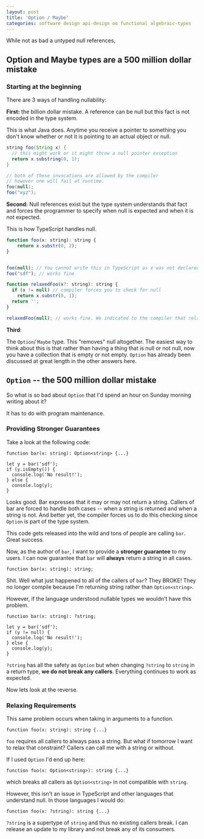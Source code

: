 ```yaml
---
layout: post
title: 'Option / Maybe'
categories: software design api-design oo functional algebraic-types
---
```


While not as bad a untyped null references,

## Option and Maybe types are a 500 million dollar mistake

### Starting at the beginning

There are 3 ways of handling nullability:

**First:** the billion dollar mistake. A reference can be null but this fact is not encoded in the type system.

This is what Java does. Anytime you receive a pointer to something you don't know whether or not it is pointing to an actual object or null.

```java
string foo(String x) {
  // this might work or it might throw a null pointer exception
  return x.substring(0, 1);
}

// both of these invocations are allowed by the compiler
// however one will fail at runtime.
foo(null);
foo("xyz");
```

**Second:** Null references exist but the type system understands that fact and forces the programmer to specify when null is expected and when it is not expected.

This is how TypeScript handles null.

```javascript
function foo(x: string): string {
    return x.substr(0, 2);
}


foo(null); // You cannot write this in TypeScript as x was not declared as being nullable.
foo("sdf"); // works fine

function relaxedFoo(x?: string): string {
  if (x != null) // compiler forces you to check for null
    return x.substr(0, 1);
  return '';
}

relaxedFoo(null); // works fine. We indicated to the compiler that relaxedFoo can handle null references
```

**Third**:

The `Option`/ `Maybe` type. This "removes" null altogether. The easiest way to think about this is that rather than having a thing that is null or not null, now you have a collection that is empty or not empty. `Option` has already been discussed at great length in the other answers here.

## `Option` -- the 500 million dollar mistake

So what is so bad about `Option` that I'd spend an hour on Sunday morning writing about it?

It has to do with program maintenance.

### Providing Stronger Guarantees

Take a look at the following code:

```
function bar(x: string): Option<string> {...}

let y = bar('sdf');
if (y.isEmpty()) {
  console.log('No result!');
} else {
  console.log(y);
}
```

Looks good. Bar expresses that it may or may not return a string. Callers of bar are forced to handle both cases -- when a string is returned and when a string is not. And better yet, the compiler forces us to do this checking since `Option` is part of the type system.

This code gets released into the wild and tons of people are calling `bar`. Great success.

Now, as the author of `bar`, I want to provide a **stronger guarantee** to my users. I can now guarantee that `bar` will **always** return a string in all cases.

```
function bar(x: string): string;
```

Shit. Well what just happened to all of the callers of `bar`? They BROKE! They no longer compile because I'm returning string rather than `Option<string>`.

However, if the language understood nullable types we wouldn't have this problem.

```
function bar(x: string): ?string;

let y = bar('sdf');
if (y != null) {
  console.log('No result!');
} else {
  console.log(y);
}
```

`?string` has all the safety as `Option` but when changing `?string` to `string` in a return type, **we do not break any callers**. Everything continues to work as expected.

Now lets look at the reverse.

### Relaxing Requirements

This same problem occurs when taking in arguments to a function.

```
function foo(x: string): string {...}
```

`foo` requires all callers to always pass a string. But what if tomorrow I want to relax that constraint? Callers can call me with a string or without.

If I used `Option` I'd end up here:

```
function foo(x: Option<string>): string {...}
```

which breaks all callers as `Option<string>` in not compatible with `string`.

However, this isn't an issue in TypeScript and other languages that understand null. In those languages I would do:

```
function foo(x: ?string): string {...}
```

`?string` is a supertype of `string` and thus no existing callers break. I can release an update to my library and not break any of its consumers.